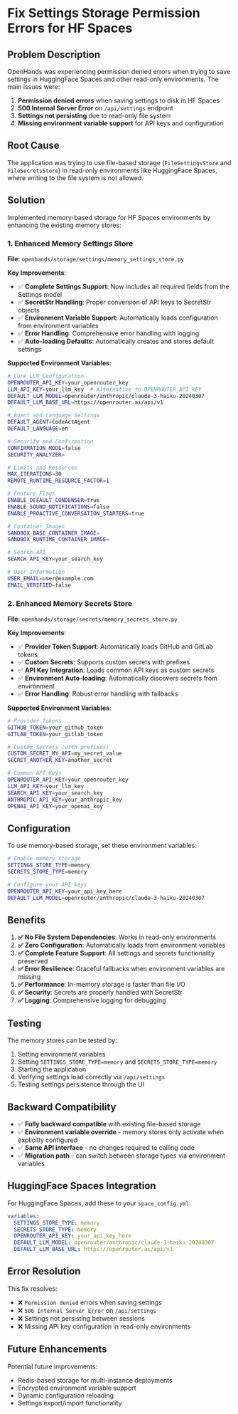 # Fix Settings Storage Permission Errors for HF Spaces

## Problem Description

OpenHands was experiencing permission denied errors when trying to save settings in HuggingFace Spaces and other read-only environments. The main issues were:

1. **Permission denied errors** when saving settings to disk in HF Spaces
2. **500 Internal Server Error** on `/api/settings` endpoint
3. **Settings not persisting** due to read-only file system
4. **Missing environment variable support** for API keys and configuration

## Root Cause

The application was trying to use file-based storage (`FileSettingsStore` and `FileSecretsStore`) in read-only environments like HuggingFace Spaces, where writing to the file system is not allowed.

## Solution

Implemented memory-based storage for HF Spaces environments by enhancing the existing memory stores:

### 1. Enhanced Memory Settings Store

**File**: `openhands/storage/settings/memory_settings_store.py`

**Key Improvements**:
- ✅ **Complete Settings Support**: Now includes all required fields from the Settings model
- ✅ **SecretStr Handling**: Proper conversion of API keys to SecretStr objects
- ✅ **Environment Variable Support**: Automatically loads configuration from environment variables
- ✅ **Error Handling**: Comprehensive error handling with logging
- ✅ **Auto-loading Defaults**: Automatically creates and stores default settings

**Supported Environment Variables**:
```bash
# Core LLM Configuration
OPENROUTER_API_KEY=your_openrouter_key
LLM_API_KEY=your_llm_key  # Alternative to OPENROUTER_API_KEY
DEFAULT_LLM_MODEL=openrouter/anthropic/claude-3-haiku-20240307
DEFAULT_LLM_BASE_URL=https://openrouter.ai/api/v1

# Agent and Language Settings
DEFAULT_AGENT=CodeActAgent
DEFAULT_LANGUAGE=en

# Security and Confirmation
CONFIRMATION_MODE=false
SECURITY_ANALYZER=

# Limits and Resources
MAX_ITERATIONS=30
REMOTE_RUNTIME_RESOURCE_FACTOR=1

# Feature Flags
ENABLE_DEFAULT_CONDENSER=true
ENABLE_SOUND_NOTIFICATIONS=false
ENABLE_PROACTIVE_CONVERSATION_STARTERS=true

# Container Images
SANDBOX_BASE_CONTAINER_IMAGE=
SANDBOX_RUNTIME_CONTAINER_IMAGE=

# Search API
SEARCH_API_KEY=your_search_key

# User Information
USER_EMAIL=user@example.com
EMAIL_VERIFIED=false
```

### 2. Enhanced Memory Secrets Store

**File**: `openhands/storage/secrets/memory_secrets_store.py`

**Key Improvements**:
- ✅ **Provider Token Support**: Automatically loads GitHub and GitLab tokens
- ✅ **Custom Secrets**: Supports custom secrets with prefixes
- ✅ **API Key Integration**: Loads common API keys as custom secrets
- ✅ **Environment Auto-loading**: Automatically discovers secrets from environment
- ✅ **Error Handling**: Robust error handling with fallbacks

**Supported Environment Variables**:
```bash
# Provider Tokens
GITHUB_TOKEN=your_github_token
GITLAB_TOKEN=your_gitlab_token

# Custom Secrets (with prefixes)
CUSTOM_SECRET_MY_API=my_secret_value
SECRET_ANOTHER_KEY=another_secret

# Common API Keys
OPENROUTER_API_KEY=your_openrouter_key
LLM_API_KEY=your_llm_key
SEARCH_API_KEY=your_search_key
ANTHROPIC_API_KEY=your_anthropic_key
OPENAI_API_KEY=your_openai_key
```

## Configuration

To use memory-based storage, set these environment variables:

```bash
# Enable memory storage
SETTINGS_STORE_TYPE=memory
SECRETS_STORE_TYPE=memory

# Configure your API keys
OPENROUTER_API_KEY=your_api_key_here
DEFAULT_LLM_MODEL=openrouter/anthropic/claude-3-haiku-20240307
```

## Benefits

1. **✅ No File System Dependencies**: Works in read-only environments
2. **✅ Zero Configuration**: Automatically loads from environment variables
3. **✅ Complete Feature Support**: All settings and secrets functionality preserved
4. **✅ Error Resilience**: Graceful fallbacks when environment variables are missing
5. **✅ Performance**: In-memory storage is faster than file I/O
6. **✅ Security**: Secrets are properly handled with SecretStr
7. **✅ Logging**: Comprehensive logging for debugging

## Testing

The memory stores can be tested by:

1. Setting environment variables
2. Setting `SETTINGS_STORE_TYPE=memory` and `SECRETS_STORE_TYPE=memory`
3. Starting the application
4. Verifying settings load correctly via `/api/settings`
5. Testing settings persistence through the UI

## Backward Compatibility

- ✅ **Fully backward compatible** with existing file-based storage
- ✅ **Environment variable override** - memory stores only activate when explicitly configured
- ✅ **Same API interface** - no changes required to calling code
- ✅ **Migration path** - can switch between storage types via environment variables

## HuggingFace Spaces Integration

For HuggingFace Spaces, add these to your `space_config.yml`:

```yaml
variables:
  SETTINGS_STORE_TYPE: memory
  SECRETS_STORE_TYPE: memory
  OPENROUTER_API_KEY: your_api_key_here
  DEFAULT_LLM_MODEL: openrouter/anthropic/claude-3-haiku-20240307
  DEFAULT_LLM_BASE_URL: https://openrouter.ai/api/v1
```

## Error Resolution

This fix resolves:

- ❌ `Permission denied` errors when saving settings
- ❌ `500 Internal Server Error` on `/api/settings`
- ❌ Settings not persisting between sessions
- ❌ Missing API key configuration in read-only environments

## Future Enhancements

Potential future improvements:
- Redis-based storage for multi-instance deployments
- Encrypted environment variable support
- Dynamic configuration reloading
- Settings export/import functionality